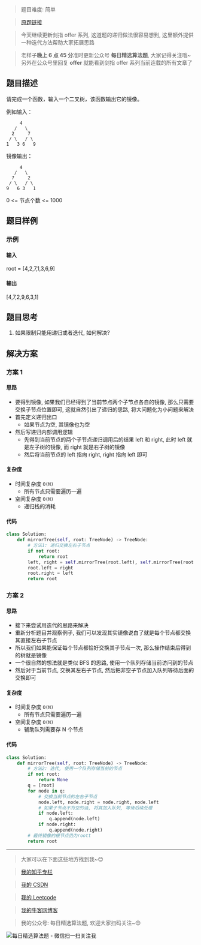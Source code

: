> 题目难度: 简单

> [原题链接](https://leetcode-cn.com/problems/er-cha-shu-de-jing-xiang-lcof/)

> 今天继续更新剑指 offer 系列, 这道题的递归做法很容易想到, 这里额外提供一种迭代方法帮助大家拓展思路

> 老样子**晚上 6 点 45 分**准时更新公众号 **每日精选算法题**, 大家记得关注哦~ 另外在公众号里回复 **offer** 就能看到剑指 offer 系列当前连载的所有文章了

## 题目描述

请完成一个函数，输入一个二叉树，该函数输出它的镜像。

例如输入：

```
     4
   /   \
  2     7
 / \   / \
1   3 6   9
```

镜像输出：

```
     4
   /   \
  7     2
 / \   / \
9   6 3   1
```

0 <= 节点个数 <= 1000

## 题目样例

### 示例

#### 输入

root = [4,2,7,1,3,6,9]

#### 输出

[4,7,2,9,6,3,1]

## 题目思考

1. 如果限制只能用递归或者迭代, 如何解决?

## 解决方案

### 方案 1

#### 思路

- 要得到镜像, 如果我们已经得到了当前节点两个子节点各自的镜像, 那么只需要交换子节点位置即可, 这就自然引出了递归的思路, 将大问题化为小问题来解决
- 首先定义递归出口
  - 如果节点为空, 其镜像也为空
- 然后写递归内部调用逻辑
  - 先得到当前节点的两个子节点递归调用后的结果 left 和 right, 此时 left 就是左子树的镜像, 而 right 就是右子树的镜像
  - 然后将当前节点的 left 指向 right, right 指向 left 即可

#### 复杂度

- 时间复杂度 `O(N)`
  - 所有节点只需要遍历一遍
- 空间复杂度 `O(N)`
  - 递归栈的消耗

#### 代码

```python
class Solution:
    def mirrorTree(self, root: TreeNode) -> TreeNode:
        # 方法1: 递归交换左右子节点
        if not root:
            return root
        left, right = self.mirrorTree(root.left), self.mirrorTree(root.right)
        root.left = right
        root.right = left
        return root
```

### 方案 2

#### 思路

- 接下来尝试用迭代的思路来解决
- 重新分析题目并观察例子, 我们可以发现其实镜像说白了就是每个节点都交换其直接左右子节点
- 所以我们如果能保证每个节点都恰好交换其子节点一次, 那么操作结束后得到的树就是镜像
- 一个很自然的想法就是类似 BFS 的思路, 使用一个队列存储当前访问到的节点
- 然后对于当前节点, 交换其左右子节点, 然后把非空子节点加入队列等待后面的交换即可

#### 复杂度

- 时间复杂度 `O(N)`
  - 所有节点只需要遍历一遍
- 空间复杂度 `O(N)`
  - 辅助队列需要存 N 个节点

#### 代码

```python
class Solution:
    def mirrorTree(self, root: TreeNode) -> TreeNode:
        # 方法2: 迭代, 使用一个队列存储当前的节点
        if not root:
            return None
        q = [root]
        for node in q:
            # 交换当前节点的左右子节点
            node.left, node.right = node.right, node.left
            # 如果子节点不为空的话, 将其加入队列, 等待后续处理
            if node.left:
                q.append(node.left)
            if node.right:
                q.append(node.right)
        # 最终镜像的根节点仍为roott
        return root
```

---

> 大家可以在下面这些地方找到我~😊

> [我的知乎专栏](https://zhuanlan.zhihu.com/c_1242508721932464128)

> [我的 CSDN](https://me.csdn.net/zjulyx1993)

> [我的 Leetcode](https://leetcode-cn.com/u/suibianfahui/)

> [我的牛客网博客](https://blog.nowcoder.net/zjulyx)

> 我的公众号: 每日精选算法题, 欢迎大家扫码关注~😊

![每日精选算法题 - 微信扫一扫关注我](https://mmbiz.qpic.cn/mmbiz_jpg/1KjZicMlYPMgZWmoL4eYcs6UcfmvsetDWME2YJyaCp9oT9z3U573FWENBNhyOByxYI0epew6O37hiaOhdh90QeJg/640?wx_fmt=jpeg&tp=webp&wxfrom=5&wx_lazy=1&wx_co=1)
